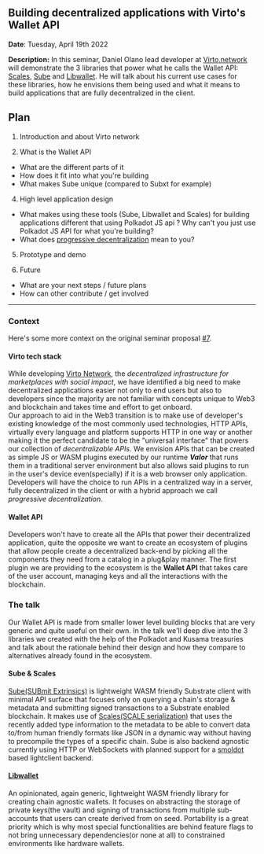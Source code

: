 ## Building decentralized applications with Virto's Wallet API

**Date**: Tuesday, April 19th 2022

**Description:** In this seminar, Daniel Olano lead developer at [Virto.network](http://Virto.nework) will demonstrate the 3 libraries that power what he calls the Wallet API: [Scales](https://github.com/virto-network/scales), [Sube](https://github.com/virto-network/sube) and [Libwallet](https://github.com/virto-network/libwallet). He will talk about his current use cases for these libraries, how he envisions them being used and what it means to build applications that are fully decentralized in the client.


## Plan 
1.  Introduction and about Virto network

3. What is the Wallet API 
- What are the different parts of it 
- How does it fit into what you're building
- What makes Sube unique (compared to Subxt for example)

4. High level application design 
- What makes using these tools (Sube, Libwallet and Scales) for building applications different that using Polkadot JS api ? Why can't you just use Polkadot JS API for what you're building?
- What does [progressive decentralization](https://github.com/virto-network/sube#progressive-decentralization) mean to you?

5. Prototype and demo

6. Future
- What are your next steps / future plans
- How can other contribute / get involved

---

### Context

Here's some more context on the original seminar proposal [#7](https://github.com/substrate-developer-hub/substrate-seminar/issues/7).

#### Virto tech stack 

While developing [Virto Network](https://virto.network), the _decentralized infrastructure for marketplaces with social impact_, we have identified a big need to make decentralized applications easier not only to end users but also to developers since the majority are not familiar with concepts unique to Web3 and blockchain and takes time and effort to get onboard.  
Our approach to aid in the Web3 transition is to make use of developer's existing knowledge of the most commonly used technologies, HTTP APIs, virtually every language and platform supports HTTP in one way or another making it the perfect candidate to be the "universal interface" that powers our collection of _decentralizable APIs_. We envision APIs that can be created as simple JS or WASM plugins executed by our runtime _**Valor**_ that runs them in a traditional server environment but also allows said plugins to run in the user's device even(specially) if it is a web browser only application. Developers will have the choice to run APIs in a centralized way in a server, fully decentralized in the client or with a hybrid approach we call _progressive decentralization_.

#### Wallet API
Developers won't have to create all the APIs that power their decentralized application, quite the opposite we want to create an ecosystem of plugins that allow people create a decentralized back-end by picking all the components they need from a catalog in a plug&play manner. The first plugin we are providing to the ecosystem is the **Wallet API** that takes care of the user account, managing keys and all the interactions with the blockchain.

### The talk
Our Wallet API is made from smaller lower level building blocks that are very generic and quite useful on their own. In the talk we'll deep dive into the 3 libraries we created with the help of the Polkadot and Kusama treasuries and talk about the rationale behind their design and how they compare to alternatives already found in the ecosystem.

#### Sube & Scales
[Sube(SUBmit Extrinsics)](https://github.com/virto-network/sube) is lightweight WASM friendly Substrate client with minimal API surface that focuses only on querying a chain's storage & metadata and submitting signed transactions to a Substrate enabled blockchain. It makes use of [Scales(SCALE serialization)](https://github.com/virto-network/scales) that uses the recently added type information to the metadata to be able to convert data to/from human friendly formats like JSON in a dynamic way without having to precompile the types of a specific chain. Sube is also backend agnostic currently using HTTP or WebSockets with planned support for a [smoldot](https://github.com/paritytech/smoldot) based lightclient backend. 

#### [Libwallet](https://github.com/virto-network/libwallet)
An opinionated, again generic, lightweight WASM friendly library for creating chain agnostic wallets. It focuses on abstracting the storage of private keys(the vault) and signing of transactions from multiple sub-accounts that users can create derived from on seed. Portability is a great priority which is why most special functionalities are behind feature flags to not bring unnecessary dependencies(or none at all) to constrained environments like hardware wallets.  
